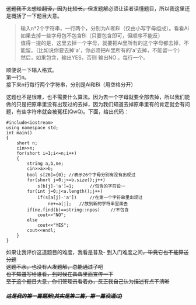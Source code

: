 ~~这题我不太想给翻译，因为比较长，但~~发题解必须让读者读懂题目，所以我这里还是概括了一下题目大意。 
> 输入n*2个字符串，一行两个，分别为Ai和Bi（仅由小写字母组成）。看看Ai如果去掉一些字母包不包含Bi（只要包含即可，但顺序不能反）  
值得一提的是，这里去掉一个字母，就要把Ai里所有的这个字母都去掉，不能留。（比如说你要去掉'a'，你必须把Ai里所有的'a'去掉，不能留一个）  
然后，如果包含，输出YES，否则 输出NO 。每行一个。


顺便说一下输入格式。  
第一行n。  
接下来n行每行两个字符串，分别是Ai和Bi（用空格分开）

这题也不是很难，也不需要什么算法。因为去一个字母就要全部去掉，所以我们能做的只是把原串里没有出现过的去掉，因为我们知道去掉原串里有的肯定就会有问题，有些字符串就会被冤枉(QwQ)。下面，给出代码：

```
#include<iostream>
using namespace std;
int main()
{
    short n;
    cin>>n;
    for(short i=1;i<=n;i++)
    {
        string a,b,ne; 
        cin>>a>>b;
        bool s[26]={0};	//表示26个字母分别有没有出现过 
        for(short j=0;j<=b.size();j++)
            s[b[j]-'a']=1;		//包含的字符设一 
        for(int j=0;j<a.length();j++)
            if(s[a[j]-'a'])		//在第一个字符串里出现过
                ne+=a[j];	//放到新的字符串里面去
        if(ne.find(b)==string::npos)	//不包含 
            cout<<"NO";
        else
            cout<<"YES";
        cout<<endl;
    }
}
```
如果让我评价这道题目的难度，我看是普及- 到入门难度之间~~，毕竟它也不能算送分题~~  
~~这题不水，也没有人发题解，总能通过了吧~~  
~~也不知道写给谁看，到时候在犇犇里面宣传一下~~  
~~至于这个题目大意，你们管理员看着办，反正我自己认为描述有点不清晰~~  
##### ~~这是我的第一篇题解(其实是第二篇，第一篇没通过)~~